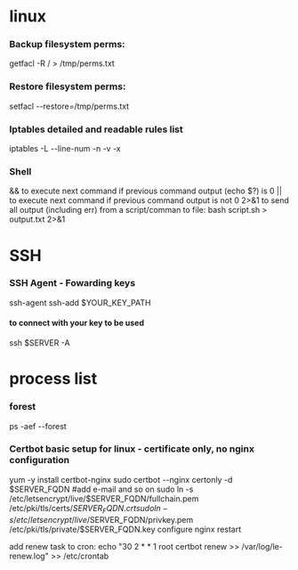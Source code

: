 # linux

### Backup filesystem perms:
getfacl -R / > /tmp/perms.txt
### Restore filesystem perms:
setfacl --restore=/tmp/perms.txt

### Iptables detailed and readable rules list
iptables -L --line-num -n -v -x

### Shell
&& to execute next command if previous command output (echo $?) is 0
|| to execute next command if previous command output is not 0 
2>&1 to send all output (including err) from a script/comman to file: bash script.sh > output.txt 2>&1


# SSH
### SSH Agent - Fowarding keys
ssh-agent
ssh-add $YOUR_KEY_PATH
#### to connect with your key to be used
ssh $SERVER -A


# process list
### forest
ps -aef --forest


### Certbot basic setup for linux - certificate only, no nginx configuration
 yum -y install certbot-nginx
 sudo certbot --nginx certonly -d $SERVER_FQDN #add e-mail and so on
 sudo ln -s /etc/letsencrypt/live/$SERVER_FQDN/fullchain.pem /etc/pki/tls/certs/$SERVER_FQDN.crt
 sudo ln -s /etc/letsencrypt/live/$SERVER_FQDN/privkey.pem /etc/pki/tls/private/$SERVER_FQDN.key
 configure nginx
 restart
 
 add renew task to cron: echo "30 2 * * 1 root certbot renew >> /var/log/le-renew.log" >> /etc/crontab
